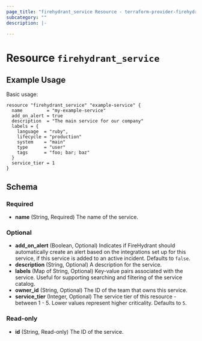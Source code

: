```yaml
---
page_title: "firehydrant_service Resource - terraform-provider-firehydrant"
subcategory: ""
description: |-

---
```


# Resource `firehydrant_service`

## Example Usage

Basic usage:

```hcl
resource "firehydrant_service" "example-service" {
  name         = "my-example-service"
  add_on_alert = true
  description  = "The main service for our company"
  labels = {
    language  = "ruby",
    lifecycle = "production"
    system    = "main"
    type      = "user"
    tags      = "foo; bar; baz"
  }
  service_tier = 1
}
```

## Schema

### Required

- **name** (String, Required) The name of the service.

### Optional

- **add_on_alert** (Boolean, Optional) Indicates if FireHydrant should automatically create 
   an alert based on the integrations set up for this service, if this service is added to an 
   active incident. Defaults to `false`.
- **description** (String, Optional) A description for the service.
- **labels** (Map of String, Optional) Key-value pairs associated with the service. Useful for 
   supporting searching and filtering of the service catalog.
- **owner_id** (String, Optional) The ID of the team that owns this service.
- **service_tier** (Integer, Optional) The service tier of this resource - between 1 - 5. 
   Lower values represent higher criticality. Defaults to `5`.

### Read-only

- **id** (String, Read-only) The ID of the service.
